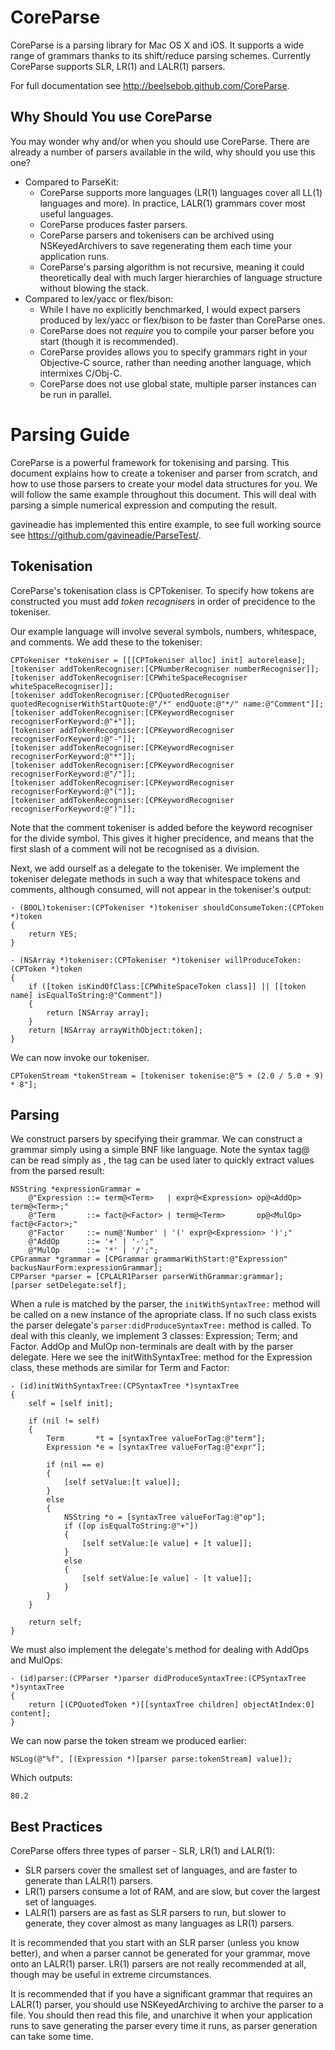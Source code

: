 CoreParse
=========

CoreParse is a parsing library for Mac OS X and iOS.  It supports a wide range of grammars thanks to its shift/reduce parsing schemes.  Currently CoreParse supports SLR, LR(1) and LALR(1) parsers.

For full documentation see http://beelsebob.github.com/CoreParse.

Why Should You use CoreParse
----------------------------

You may wonder why and/or when you should use CoreParse.  There are already a number of parsers available in the wild, why should you use this one?

* Compared to ParseKit:
  * CoreParse supports more languages (LR(1) languages cover all LL(1) languages and more).  In practice, LALR(1) grammars cover most useful languages.
  * CoreParse produces faster parsers.
  * CoreParse parsers and tokenisers can be archived using NSKeyedArchivers to save regenerating them each time your application runs.
  * CoreParse's parsing algorithm is not recursive, meaning it could theoretically deal with much larger hierarchies of language structure without blowing the stack.
* Compared to lex/yacc or flex/bison:
  * While I have no explicitly benchmarked, I would expect parsers produced by lex/yacc or flex/bison to be faster than CoreParse ones.
  * CoreParse does not _require_ you to compile your parser before you start (though it is recommended).
  * CoreParse provides allows you to specify grammars right in your Objective-C source, rather than needing another language, which intermixes C/Obj-C.
  * CoreParse does not use global state, multiple parser instances can be run in parallel.

Parsing Guide
=============

CoreParse is a powerful framework for tokenising and parsing.  This document explains how to create a tokeniser and parser from scratch, and how to use those parsers to create your model data structures for you.  We will follow the same example throughout this document.  This will deal with parsing a simple numerical expression and computing the result.

gavineadie has implemented this entire example, to see full working source see https://github.com/gavineadie/ParseTest/.

Tokenisation
------------

CoreParse's tokenisation class is CPTokeniser.  To specify how tokens are constructed you must add *token recognisers* in order of precidence to the tokeniser.

Our example language will involve several symbols, numbers, whitespace, and comments.  We add these to the tokeniser:

    CPTokeniser *tokeniser = [[[CPTokeniser alloc] init] autorelease];
    [tokeniser addTokenRecogniser:[CPNumberRecogniser numberRecogniser]];
    [tokeniser addTokenRecogniser:[CPWhiteSpaceRecogniser whiteSpaceRecogniser]];
    [tokeniser addTokenRecogniser:[CPQuotedRecogniser quotedRecogniserWithStartQuote:@"/*" endQuote:@"*/" name:@"Comment"]];
    [tokeniser addTokenRecogniser:[CPKeywordRecogniser recogniserForKeyword:@"+"]];
    [tokeniser addTokenRecogniser:[CPKeywordRecogniser recogniserForKeyword:@"-"]];
    [tokeniser addTokenRecogniser:[CPKeywordRecogniser recogniserForKeyword:@"*"]];
    [tokeniser addTokenRecogniser:[CPKeywordRecogniser recogniserForKeyword:@"/"]];
    [tokeniser addTokenRecogniser:[CPKeywordRecogniser recogniserForKeyword:@"("]];
    [tokeniser addTokenRecogniser:[CPKeywordRecogniser recogniserForKeyword:@")"]];

Note that the comment tokeniser is added before the keyword recogniser for the divide symbol.  This gives it higher precidence, and means that the first slash of a comment will not be recognised as a division.

Next, we add ourself as a delegate to the tokeniser.  We implement the tokeniser delegate methods in such a way that whitespace tokens and comments, although consumed, will not appear in the tokeniser's output:

    - (BOOL)tokeniser:(CPTokeniser *)tokeniser shouldConsumeToken:(CPToken *)token
    {
        return YES;
    }
    
    - (NSArray *)tokeniser:(CPTokeniser *)tokeniser willProduceToken:(CPToken *)token
    {
        if ([token isKindOfClass:[CPWhiteSpaceToken class]] || [[token name] isEqualToString:@"Comment"])
        {
            return [NSArray array];
        }
        return [NSArray arrayWithObject:token];
    }

We can now invoke our tokeniser.

    CPTokenStream *tokenStream = [tokeniser tokenise:@"5 + (2.0 / 5.0 + 9) * 8"];

Parsing
-------

We construct parsers by specifying their grammar.  We can construct a grammar simply using a simple BNF like language.  Note the syntax tag@<NonTerminal> can be read simply as <NonTerminal>, the tag can be used later to quickly extract values from the parsed result:

    NSString *expressionGrammar =
        @"Expression ::= term@<Term>   | expr@<Expression> op@<AddOp> term@<Term>;"
        @"Term       ::= fact@<Factor> | term@<Term>       op@<MulOp> fact@<Factor>;"
        @"Factor     ::= num@'Number' | '(' expr@<Expression> ')';"
        @"AddOp      ::= '+' | '-';"
        @"MulOp      ::= '*' | '/';";
    CPGrammar *grammar = [CPGrammar grammarWithStart:@"Expression" backusNaurForm:expressionGrammar];
    CPParser *parser = [CPLALR1Parser parserWithGrammar:grammar];
    [parser setDelegate:self];

When a rule is matched by the parser, the `initWithSyntaxTree:` method will be called on a new instance of the apropriate class.  If no such class exists the parser delegate's `parser:didProduceSyntaxTree:` method is called.  To deal with this cleanly, we implement 3 classes: Expression; Term; and Factor.  AddOp and MulOp non-terminals are dealt with by the parser delegate.  Here we see the initWithSyntaxTree: method for the Expression class, these methods are similar for Term and Factor:
    
    - (id)initWithSyntaxTree:(CPSyntaxTree *)syntaxTree
    {
        self = [self init];
        
        if (nil != self)
        {
            Term       *t = [syntaxTree valueForTag:@"term"];
            Expression *e = [syntaxTree valueForTag:@"expr"];
            
            if (nil == e)
            {
                [self setValue:[t value]];
            }
            else
            {
                NSString *o = [syntaxTree valueForTag:@"op"];
                if ([op isEqualToString:@"+"])
                {
                    [self setValue:[e value] + [t value]];
                }
                else
                {
                    [self setValue:[e value] - [t value]];
                }
            }
        }
        
        return self;
    }

We must also implement the delegate's method for dealing with AddOps and MulOps:

    - (id)parser:(CPParser *)parser didProduceSyntaxTree:(CPSyntaxTree *)syntaxTree
    {
        return [(CPQuotedToken *)[[syntaxTree children] objectAtIndex:0] content];
    }

We can now parse the token stream we produced earlier:

    NSLog(@"%f", [(Expression *)[parser parse:tokenStream] value]);

Which outputs:

    80.2

Best Practices
--------------

CoreParse offers three types of parser - SLR, LR(1) and LALR(1):
* SLR parsers cover the smallest set of languages, and are faster to generate than LALR(1) parsers.
* LR(1) parsers consume a lot of RAM, and are slow, but cover the largest set of languages.
* LALR(1) parsers are as fast as SLR parsers to run, but slower to generate, they cover almost as many languages as LR(1) parsers.

It is recommended that you start with an SLR parser (unless you know better), and when a parser cannot be generated for your grammar, move onto an LALR(1) parser.  LR(1) parsers are not really recommended at all, though may be useful in extreme circumstances.

It is recommended that if you have a significant grammar that requires an LALR(1) parser, you should use NSKeyedArchiving to archive the parser to a file.  You should then read this file, and unarchive it when your application runs to save generating the parser every time it runs, as parser generation can take some time.
